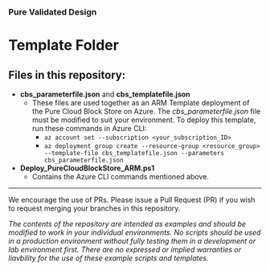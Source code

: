 ### Pure Validated Design

# Template Folder
## Files in this repository:
- **cbs_parameterfile.json** and **cbs_templatefile.json**
  - These files are used together as an ARM Template deployment of the Pure Cloud Block Store on Azure. The _cbs_parameterfile.json_ file must be modified to suit your environment. To deploy this template, run these commands in Azure CLI:
    - `az account set --subscription <your_subscription_ID>`
    - `az deployment group create --resource-group <resource_group> --template-file cbs_templatefile.json --parameters cbs_parameterfile.json`
- **Deploy_PureCloudBlockStore_ARM.ps1**
  - Contains the Azure CLI commands mentioned above.

<!-- wp:separator -->
<hr class="wp-block-separator"/>
<!-- /wp:separator -->

We encourage the use of PRs. Please issue a Pull Request (PR) if you wish to request merging your branches in this repository.

_The contents of the repository are intended as examples and should be modified to work in your individual environments. No scripts should be used in a production environment without fully testing them in a development or lab environment first. There are no expressed or implied warranties or liavbility for the use of these example scripts and templates._


